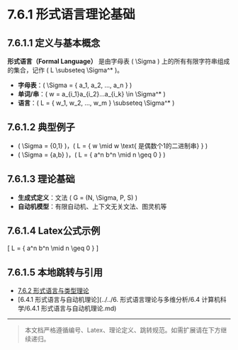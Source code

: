 # 7.6.1 形式语言理论基础

## 7.6.1.1 定义与基本概念

**形式语言（Formal Language）** 是由字母表 \( \Sigma \) 上的所有有限字符串组成的集合，记作 \( L \subseteq \Sigma^* \)。

- **字母表**：\( \Sigma = \{ a_1, a_2, ..., a_n \} \)
- **单词/串**：\( w = a_{i_1}a_{i_2}...a_{i_k} \in \Sigma^* \)
- **语言**：\( L = \{ w_1, w_2, ..., w_m \} \subseteq \Sigma^* \)

## 7.6.1.2 典型例子

- \( \Sigma = \{0,1\} \)，\( L = \{ w \mid w \text{ 是偶数个1的二进制串} \} \)
- \( \Sigma = \{a,b\} \)，\( L = \{ a^n b^n \mid n \geq 0 \} \)

## 7.6.1.3 理论基础

- **生成式定义**：文法 \( G = (N, \Sigma, P, S) \)
- **自动机模型**：有限自动机、上下文无关文法、图灵机等

## 7.6.1.4 Latex公式示例

\[
L = \{ a^n b^n \mid n \geq 0 \}
\]

## 7.6.1.5 本地跳转与引用

- [7.6.2 形式语言与类型理论](../7.6.2%20形式语言与类型理论.md)
- [6.4.1 形式语言与自动机理论](../../6. 形式语言理论与多维分析/6.4 计算机科学/6.4.1 形式语言与自动机理论.md)

---

> 本文档严格遵循编号、Latex、理论定义、跳转规范。如需扩展请在下方继续递归。
